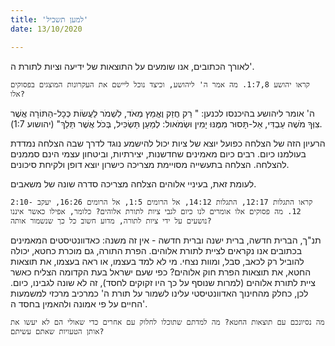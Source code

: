 ```yaml
---
title: 'למען תשכיל'
date: 13/10/2020

---
```


לאורך הכתובים, אנו שומעים על התוצאות של ידיעה וציות לתורת ה'.

`קראו יהושע 1:7,8. מה אמר ה' ליהושע, וכיצד נוכל ליישם את העקרונות המוצגים בפסוקים אלו?`

ה' אומר ליהושע בהיכנסו לכנען: " רַק חֲזַק וֶאֱמַץ מְאֹד, לִשְׁמֹר לַעֲשׂוֹת כְּכָל-הַתּוֹרָה אֲשֶׁר צִוְּךָ מֹשֶׁה עַבְדִּי, אַל-תָּסוּר מִמֶּנּוּ יָמִין וּשְׂמֹאול: לְמַעַן תַּשְׂכִּיל, בְּכֹל אֲשֶׁר תֵּלֵךְ" (יהושוע 1:7).

הרעיון הזה של הצלחה כפועל יוצא של ציות יכול להישמע נוגד לדרך שבה הצלחה נמדדת בעולמנו כיום. רבים כיום מאמינים שחדשנות, יצירתיות, וביטחון עצמי הינם סממנים להצלחה. הצלחה בתעשייה מסויימת מצריכה כישרון יוצא דופן ולקיחת סיכונים.

לעומת זאת, בעיניי אלוהים הצלחה מצריכה סדרה שונה של משאבים.

`קראו התגלות 12:17, התגלות 14:12, אל הרומים 1:5, אל הרומים 16:26, יעקב 2:10-12. מה פסוקים אלו אומרים לנו כיום לגבי ציות לתורת אלוהים? כלומר, אפילו כאשר איננו נושעים על ידי ציות לתורה, מדוע חשוב כל כך שנשמור אותה?`

תנ"ך, הברית חדשה, ברית ישנה וברית חדשה - אין זה משנה: כאדוונטיסטים המאמינים בכתובים אנו נקראים לציית לתורת אלוהים. הפרת התורה, גם מוכרת כחטא, יכולה להוביל רק לכאב, סבל, ומוות נצחי. מי לא למד בעצמו, או ראה בעצמו, את תוצאות החטא, את תוצאות הפרת חוק אלוהים? כפי שעם ישראל בעת הקדומה הצליח כאשר ציית לתורת אלוהים (למרות שנוסף על כך היו זקוקים לחסד), זה לא שונה לגבינו, כיום. לכן, כחלק מהחינוך האדוונטיסטי עלינו לשמור על תורת ה' כמרכיב מרכזי למשמעות החיים על פי אמונה ולהאמין בחסד ה'.

`מה נסיונכם עם תוצאות החטא? מה למדתם שתוכלו לחלוק עם אחרים כדי שאולי הם לא יעשו את אותן הטעויות שאתם עשיתם?`